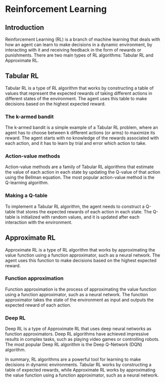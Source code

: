 # Reinforcement Learning
## Introduction
Reinforcement Learning (RL) is a branch of machine learning that deals with how an agent can learn to make decisions in a dynamic environment, by interacting with it and receiving feedback in the form of rewards or punishments. There are two main types of RL algorithms: Tabular RL and Approximate RL.

## Tabular RL

Tabular RL is a type of RL algorithm that works by constructing a table of values that represent the expected rewards of taking different actions in different states of the environment. The agent uses this table to make decisions based on the highest expected reward.

### The k-armed bandit

The k-armed bandit is a simple example of a Tabular RL problem, where an agent has to choose between k different actions (or arms) to maximize its reward. The agent starts with no knowledge of the rewards associated with each action, and it has to learn by trial and error which action to take.

### Action-value methods

Action-value methods are a family of Tabular RL algorithms that estimate the value of each action in each state by updating the Q-value of that action using the Bellman equation. The most popular action-value method is the Q-learning algorithm.


### Making a Q-table

To implement a Tabular RL algorithm, the agent needs to construct a Q-table that stores the expected rewards of each action in each state. The Q-table is initialized with random values, and it is updated after each interaction with the environment.

## Approximate RL

Approximate RL is a type of RL algorithm that works by approximating the value function using a function approximator, such as a neural network. The agent uses this function to make decisions based on the highest expected reward.

### Function approximation

Function approximation is the process of approximating the value function using a function approximator, such as a neural network. The function approximator takes the state of the environment as input and outputs the expected reward of each action.

### Deep RL

Deep RL is a type of Approximate RL that uses deep neural networks as function approximators. Deep RL algorithms have achieved impressive results in complex tasks, such as playing video games or controlling robots. The most popular Deep RL algorithm is the Deep Q-Network (DQN) algorithm.

In summary, RL algorithms are a powerful tool for learning to make decisions in dynamic environments. Tabular RL works by constructing a table of expected rewards, while Approximate RL works by approximating the value function using a function approximator, such as a neural network.
